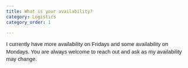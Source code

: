 ```yaml
---
title: What is your availability?
category: Logistics
category_order: 1

---
```



<p dir="ltr" style="line-height: 1.38; margin-top: 0pt; margin-bottom: 0pt;"><span id="docs-internal-guid-0fc82725-7fff-9f27-f90b-a0405748aeee"><span style="font-size: 11pt; font-family: Arial; background-color: transparent; font-variant-numeric: normal; font-variant-east-asian: normal; vertical-align: baseline; white-space: pre-wrap;"><span style="background-color: transparent; font-size: 11pt;">I currently have more availability on Fridays and some availability on Mondays. You are always welcome to reach out and ask as my availability may change.</span> </span></span></p>


